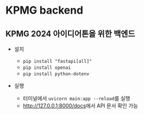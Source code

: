 # KPMG backend
KPMG 2024 아이디어톤을 위한 백엔드
---
- 설치
    - `pip install "fastapi[all]"`
    - `pip install openai`
    - `pip install python-dotenv`

- 실행
    - 터미널에서 `uvicorn main:app --reload`를 실행
    - <http://127.0.0.1:8000/docs>에서 API 문서 확인 가능

